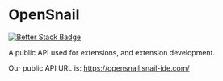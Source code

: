 # OpenSnail
[![Better Stack Badge](https://uptime.betterstack.com/status-badges/v3/monitor/10x1r.svg)](https://uptime.betterstack.com/?utm_source=status_badge)
  
A public API used for extensions, and extension development.

Our public API URL is:
https://opensnail.snail-ide.com/

